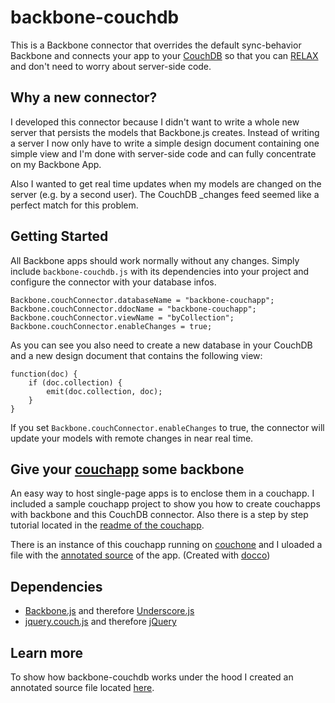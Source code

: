 backbone-couchdb
================

This is a Backbone connector that overrides the default sync-behavior Backbone and connects your app to your [CouchDB](https://github.com/apache/couchdb) so that you can [RELAX](http://vimeo.com/11852209) and don't need to worry about server-side code. 

Why a new connector?
--------------------

I developed this connector because I didn't want to write a whole new server that persists 
the models that Backbone.js creates. Instead of writing a server I now only have to write a simple design document
containing one simple view and I'm done with server-side code and can fully concentrate on my Backbone App.

Also I wanted to get real time updates when my models are changed on the server (e.g. by a second user). The CouchDB _changes feed seemed 
like a perfect match for this problem.

Getting Started
---------------

All Backbone apps should work normally without any changes. Simply include `backbone-couchdb.js` with its dependencies into your project and configure the connector with your database infos.

	Backbone.couchConnector.databaseName = "backbone-couchapp";
	Backbone.couchConnector.ddocName = "backbone-couchapp";
	Backbone.couchConnector.viewName = "byCollection";
	Backbone.couchConnector.enableChanges = true;
	
As you can see you also need to create a new database in your CouchDB and a new design document that contains the following view:

    function(doc) {
        if (doc.collection) {
            emit(doc.collection, doc);
        }
    }

If you set `Backbone.couchConnector.enableChanges` to true, the connector will update your models with remote changes in near real time.

Give your [couchapp](https://github.com/couchapp/couchapp) some backbone
------------------------------------------------------------------------

An easy way to host single-page apps is to enclose them in a couchapp. I included a sample couchapp project to show you how to create 
couchapps with backbone and this CouchDB connector. Also there is a step by step tutorial located in the [readme of the couchapp](https://github.com/janmonschke/backbone-couchdb/blob/master/backbone-couchapp/README.md).

There is an instance of this couchapp running on [couchone](http://backbone.couchone.com/backbone-couchapp/_design/backbone-couchapp/index.html) and I uloaded a file with the [annotated source](http://janmonschke.github.com/backbone-couchdb/app.html) of the app. (Created with [docco](https://github.com/jashkenas/docco))

Dependencies
------------

* [Backbone.js](https://github.com/documentcloud/backbone) and therefore [Underscore.js](https://github.com/documentcloud/underscore)
* [jquery.couch.js](https://github.com/apache/couchdb/blob/trunk/share/www/script/jquery.couch.js) and therefore [jQuery](http://www.jquery.com/)


Learn more
----------

To show how backbone-couchdb works under the hood I created an annotated source file located [here](http://janmonschke.github.com/backbone-couchdb/backbone-couchdb.html).